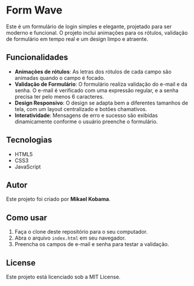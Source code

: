 # Form Wave

Este é um formulário de login simples e elegante, projetado para ser moderno e funcional. O projeto inclui animações para os rótulos, validação de formulário em tempo real e um design limpo e atraente.

## Funcionalidades

- **Animações de rótulos**: As letras dos rótulos de cada campo são animadas quando o campo é focado.
- **Validação de Formulário**: O formulário realiza validação do e-mail e da senha. O e-mail é verificado com uma expressão regular, e a senha precisa ter pelo menos 6 caracteres.
- **Design Responsivo**: O design se adapta bem a diferentes tamanhos de tela, com um layout centralizado e botões chamativos.
- **Interatividade**: Mensagens de erro e sucesso são exibidas dinamicamente conforme o usuário preenche o formulário.

## Tecnologias

- HTML5
- CSS3
- JavaScript

## Autor

Este projeto foi criado por **Mikael Kobama**.

## Como usar

1. Faça o clone deste repositório para o seu computador.
2. Abra o arquivo `index.html` em seu navegador.
3. Preencha os campos de e-mail e senha para testar a validação.

## License

Este projeto está licenciado sob a MIT License.
